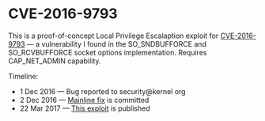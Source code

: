 CVE-2016-9793
=============

This is a proof-of-concept Local Privilege Escalaption exploit for [CVE-2016-9793](https://cve.mitre.org/cgi-bin/cvename.cgi?name=CVE-2016-9793) — a vulnerability I found in the SO\_SNDBUFFORCE and SO\_RCVBUFFORCE socket options implementation.
Requires CAP\_NET\_ADMIN capability.

Timeline:

* 1 Dec 2016 — Bug reported to security@kernel org
* 2 Dec 2016 — [Mainline fix](https://git.kernel.org/pub/scm/linux/kernel/git/torvalds/linux.git/commit/?id=b98b0bc8c431e3ceb4b26b0dfc8db509518fb290) is committed
* 22 Mar 2017 — [This exploit](https://github.com/xairy/kernel-exploits/tree/master/CVE-2016-9793) is published

